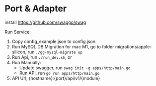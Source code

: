 
# Port & Adapter

install https://github.com/swaggo/swag

Run Service:
1. Copy config_example.json to config.json
2. Run MySQL DB Migration for mac M1, go to folder migrations/apple-silicon, run `./gg-mysql-migrate up`
3. Run Api, run `./run_dev.sh`, or
4. Run Manually:
	- Update swagger, run `swag init -g apps/http/main.go`
	- Run API, run `go run apps/http/main.go`
5. API Url, {hostname}:{port}/api/v1/{module}